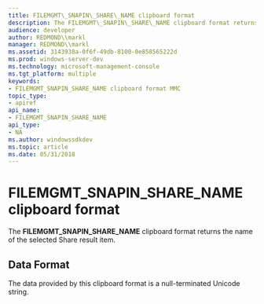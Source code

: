 ```yaml
---
title: FILEMGMT\_SNAPIN\_SHARE\_NAME clipboard format
description: The FILEMGMT\_SNAPIN\_SHARE\_NAME clipboard format returns the name of the selected Share result item.
audience: developer
author: REDMOND\\markl
manager: REDMOND\\markl
ms.assetid: 3143938a-0f6f-49db-8100-0e858565222d
ms.prod: windows-server-dev
ms.technology: microsoft-management-console
ms.tgt_platform: multiple
keywords:
- FILEMGMT_SNAPIN_SHARE_NAME clipboard format MMC
topic_type:
- apiref
api_name:
- FILEMGMT_SNAPIN_SHARE_NAME
api_type:
- NA
ms.author: windowssdkdev
ms.topic: article
ms.date: 05/31/2018
---
```


# FILEMGMT\_SNAPIN\_SHARE\_NAME clipboard format

The **FILEMGMT\_SNAPIN\_SHARE\_NAME** clipboard format returns the name of the selected Share result item.

## Data Format

The data provided by this clipboard format is a null-terminated Unicode string.

 

 




